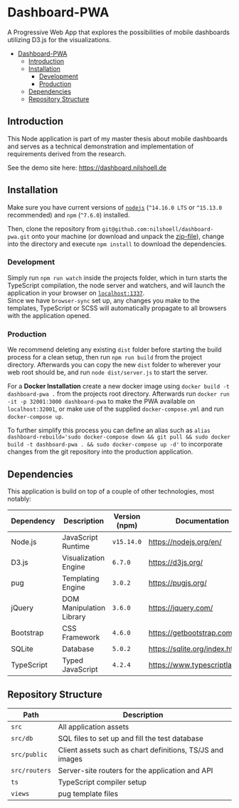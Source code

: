 # Dashboard-PWA

A Progressive Web App that explores the possibilities of mobile dashboards utilizing D3.js for the visualizations.

- [Dashboard-PWA](#dashboard-pwa)
  - [Introduction](#introduction)
  - [Installation](#installation)
    - [Development](#development)
    - [Production](#production)
  - [Dependencies](#dependencies)
  - [Repository Structure](#repository-structure)


## Introduction

This Node application is part of my master thesis about mobile dashboards and serves as a technical demonstration and implementation of requirements derived from the research.

See the demo site here: https://dashboard.nilshoell.de

## Installation

Make sure you have current versions of [`nodejs`](https://nodejs.org/en/) (`^14.16.0 LTS` or `^15.13.0` recommended) and `npm` (`^7.6.0`) installed.

Then, clone the repository from `git@github.com:nilshoell/dashboard-pwa.git` onto your machine (or download and unpack the [zip-file](https://github.com/nilshoell/dashboard-pwa/archive/refs/heads/main.zip)), change into the directory and execute `npm install` to download the dependencies.

### Development

Simply run `npm run watch` inside the projects folder, which in turn starts the TypeScript compilation, the node server and watchers, and will launch the application in your browser on [`localhost:1337`](http://localhost:1337).\
Since we have `browser-sync` set up, any changes you make to the templates, TypeScript or SCSS will automatically propagate to all browsers with the application opened.

### Production

We recommend deleting any existing `dist` folder before starting the build process for a clean setup, then run `npm run build` from the project directory.
Afterwards you can copy the new `dist` folder to wherever your web root should be, and run `node dist/server.js` to start the server.

For a **Docker Installation** create a new docker image using `docker build -t dashboard-pwa .` from the projects root directory. Afterwards run `docker run -it -p 32001:3000 dashboard-pwa` to make the PWA available on `localhost:32001`, or make use of the supplied `docker-compose.yml` and run `docker-compose up`.

To further simplify this process you can define an alias such as `alias dashboard-rebuild='sudo docker-compose down && git pull && sudo docker build -t dashboard-pwa . && sudo docker-compose up -d'` to incorporate changes from the git repository into the production application.

## Dependencies

This application is build on top of a couple of other technologies, most notably:

| Dependency | Description              | Version (npm) | Documentation                   |
|------------|--------------------------|---------------|---------------------------------|
| Node.js    | JavaScript Runtime       | `v15.14.0`    | https://nodejs.org/en/          |
| D3.js      | Visualization Engine     | `6.7.0`       | https://d3js.org/               |
| pug        | Templating Engine        | `3.0.2`       | https://pugjs.org/              |
| jQuery     | DOM Manipulation Library | `3.6.0`       | https://jquery.com/             |
| Bootstrap  | CSS Framework            | `4.6.0`       | https://getbootstrap.com/       |
| SQLite     | Database                 | `5.0.2`       | https://sqlite.org/index.html   |
| TypeScript | Typed JavaScript         | `4.2.4`       | https://www.typescriptlang.org/ |


## Repository Structure

| Path          | Description                                                       |
|---------------|-------------------------------------------------------------------|
| `src`         | All application assets                                            |
| `src/db`      | SQL files to set up and fill the test database                    |
| `src/public`  | Client assets such as chart definitions, TS/JS and images         |
| `src/routers` | Server-site routers for the application and API                   |
| `ts`          | TypeScript compiler setup                                         |
| `views`       | pug template files                                                |